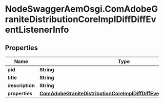 # NodeSwaggerAemOsgi.ComAdobeGraniteDistributionCoreImplDiffDiffEventListenerInfo

## Properties

Name | Type | Description | Notes
------------ | ------------- | ------------- | -------------
**pid** | **String** |  | [optional] 
**title** | **String** |  | [optional] 
**description** | **String** |  | [optional] 
**properties** | [**ComAdobeGraniteDistributionCoreImplDiffDiffEventListenerProperties**](ComAdobeGraniteDistributionCoreImplDiffDiffEventListenerProperties.md) |  | [optional] 


